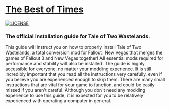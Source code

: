 # [The Best of Times](https://thebestoftimes.moddinglinked.com/)

[![LICENSE](https://img.shields.io/badge/license-MIT-informational.svg)](https://github.com/h5bp/html5-boilerplate/blob/master/LICENSE.txt)

### The official installation guide for Tale of Two Wastelands.

This guide will instruct you on how to properly install Tale of Two Wastelands, a total conversion mod for Fallout: New Vegas that merges the games of Fallout 3 and New Vegas together! All essential mods required for performance and stability will also be installed. The guide is highly accessible for everyone, no matter your modding experience. It is still incredibly important that you read all the instructions very carefully, even if you believe you are experienced enough to skip them. There are many small instructions that are vital for your game to function, and could be easily missed if you aren't careful. Although you don't need any modding experience to use this guide, it is expected for you to be relatively experienced with operating a computer in general.